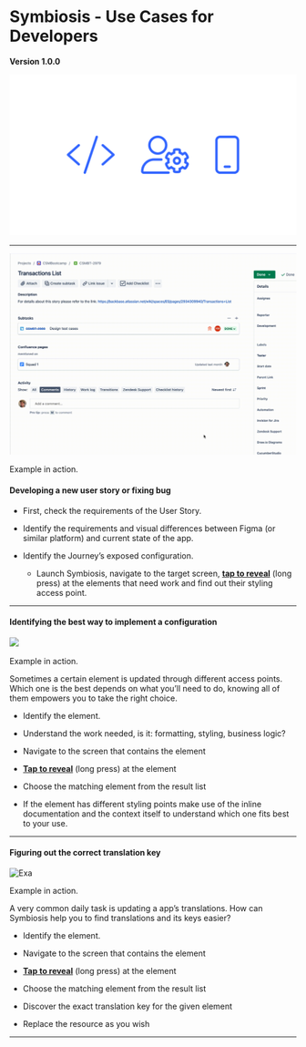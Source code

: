 # Symbiosis - Use Cases for Developers
**Version 1.0.0**

![Three icons representing code, employee and a phone.](./symbiosis-use-cases-for-developers-0.png)

----------

![](./symbiosis-use-cases-for-developers-1.png)

Example in action.

#### Developing a new user story or fixing bug

*   First, check the requirements of the User Story.
    
*   Identify the requirements and visual differences between Figma (or similar platform) and current state of the app.
    
*   Identify the Journey’s exposed configuration.
    
    *   Launch Symbiosis, navigate to the target screen, [**tap to reveal**](/wiki/spaces/ES/pages/3909943349 "/wiki/spaces/ES/pages/3909943349") (long press) at the elements that need work and find out their styling access point.
        

----------

#### Identifying the best way to implement a configuration

![](./symbiosis-use-cases-for-developers-2.png)

Example in action.

Sometimes a certain element is updated through different access points. Which one is the best depends on what you’ll need to do, knowing all of them empowers you to take the right choice.

*   Identify the element.
    
*   Understand the work needed, is it: formatting, styling, business logic?
    
*   Navigate to the screen that contains the element
    
*   [**Tap to reveal**](/wiki/spaces/ES/pages/3909943349 "/wiki/spaces/ES/pages/3909943349") (long press) at the element
    
*   Choose the matching element from the result list
    
*   If the element has different styling points make use of the inline documentation and the context itself to understand which one fits best to your use.
    

----------

#### Figuring out the correct translation key

![Exa](./symbiosis-use-cases-for-developers-3.png)

Example in action.

A very common daily task is updating a app’s translations. How can Symbiosis help you to find translations and its keys easier?

*   Identify the element.
    
*   Navigate to the screen that contains the element
    
*   [**Tap to reveal**](/wiki/spaces/ES/pages/3909354015 "/wiki/spaces/ES/pages/3909354015") (long press) at the element
    
*   Choose the matching element from the result list
    
*   Discover the exact translation key for the given element
    
*   Replace the resource as you wish
    

----------